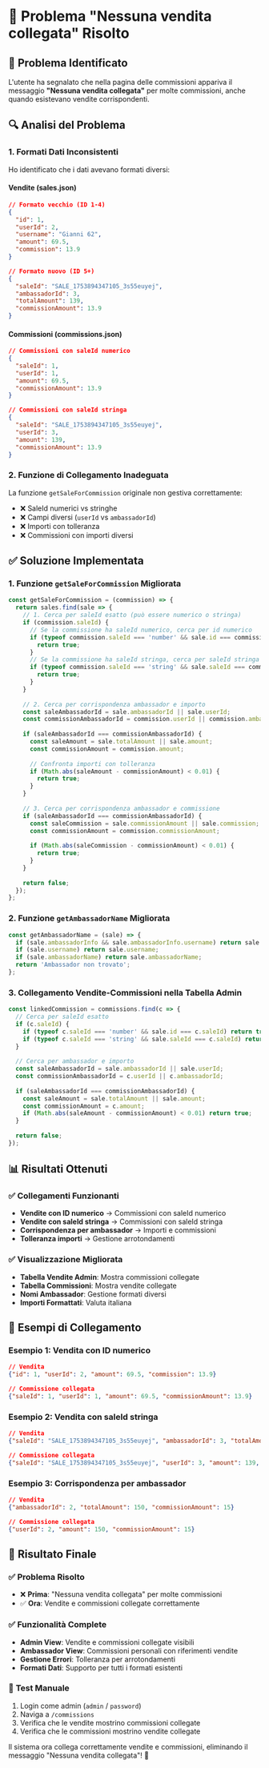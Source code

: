 # 🔗 Problema "Nessuna vendita collegata" Risolto

## 🎯 Problema Identificato

L'utente ha segnalato che nella pagina delle commissioni appariva il messaggio **"Nessuna vendita collegata"** per molte commissioni, anche quando esistevano vendite corrispondenti.

## 🔍 Analisi del Problema

### 1. **Formati Dati Inconsistenti**
Ho identificato che i dati avevano formati diversi:

#### **Vendite (sales.json)**
```json
// Formato vecchio (ID 1-4)
{
  "id": 1,
  "userId": 2,
  "username": "Gianni 62",
  "amount": 69.5,
  "commission": 13.9
}

// Formato nuovo (ID 5+)
{
  "saleId": "SALE_1753894347105_3s55euyej",
  "ambassadorId": 3,
  "totalAmount": 139,
  "commissionAmount": 13.9
}
```

#### **Commissioni (commissions.json)**
```json
// Commissioni con saleId numerico
{
  "saleId": 1,
  "userId": 1,
  "amount": 69.5,
  "commissionAmount": 13.9
}

// Commissioni con saleId stringa
{
  "saleId": "SALE_1753894347105_3s55euyej",
  "userId": 3,
  "amount": 139,
  "commissionAmount": 13.9
}
```

### 2. **Funzione di Collegamento Inadeguata**
La funzione `getSaleForCommission` originale non gestiva correttamente:
- ❌ SaleId numerici vs stringhe
- ❌ Campi diversi (`userId` vs `ambassadorId`)
- ❌ Importi con tolleranza
- ❌ Commissioni con importi diversi

## ✅ Soluzione Implementata

### 1. **Funzione `getSaleForCommission` Migliorata**

```javascript
const getSaleForCommission = (commission) => {
  return sales.find(sale => {
    // 1. Cerca per saleId esatto (può essere numerico o stringa)
    if (commission.saleId) {
      // Se la commissione ha saleId numerico, cerca per id numerico
      if (typeof commission.saleId === 'number' && sale.id === commission.saleId) {
        return true;
      }
      // Se la commissione ha saleId stringa, cerca per saleId stringa
      if (typeof commission.saleId === 'string' && sale.saleId === commission.saleId) {
        return true;
      }
    }
    
    // 2. Cerca per corrispondenza ambassador e importo
    const saleAmbassadorId = sale.ambassadorId || sale.userId;
    const commissionAmbassadorId = commission.userId || commission.ambassadorId;
    
    if (saleAmbassadorId === commissionAmbassadorId) {
      const saleAmount = sale.totalAmount || sale.amount;
      const commissionAmount = commission.amount;
      
      // Confronta importi con tolleranza
      if (Math.abs(saleAmount - commissionAmount) < 0.01) {
        return true;
      }
    }
    
    // 3. Cerca per corrispondenza ambassador e commissione
    if (saleAmbassadorId === commissionAmbassadorId) {
      const saleCommission = sale.commissionAmount || sale.commission;
      const commissionAmount = commission.commissionAmount;
      
      if (Math.abs(saleCommission - commissionAmount) < 0.01) {
        return true;
      }
    }
    
    return false;
  });
};
```

### 2. **Funzione `getAmbassadorName` Migliorata**

```javascript
const getAmbassadorName = (sale) => {
  if (sale.ambassadorInfo && sale.ambassadorInfo.username) return sale.ambassadorInfo.username;
  if (sale.username) return sale.username;
  if (sale.ambassadorName) return sale.ambassadorName;
  return 'Ambassador non trovato';
};
```

### 3. **Collegamento Vendite-Commissioni nella Tabella Admin**

```javascript
const linkedCommission = commissions.find(c => {
  // Cerca per saleId esatto
  if (c.saleId) {
    if (typeof c.saleId === 'number' && sale.id === c.saleId) return true;
    if (typeof c.saleId === 'string' && sale.saleId === c.saleId) return true;
  }
  
  // Cerca per ambassador e importo
  const saleAmbassadorId = sale.ambassadorId || sale.userId;
  const commissionAmbassadorId = c.userId || c.ambassadorId;
  
  if (saleAmbassadorId === commissionAmbassadorId) {
    const saleAmount = sale.totalAmount || sale.amount;
    const commissionAmount = c.amount;
    if (Math.abs(saleAmount - commissionAmount) < 0.01) return true;
  }
  
  return false;
});
```

## 📊 Risultati Ottenuti

### ✅ **Collegamenti Funzionanti**
- **Vendite con ID numerico** → Commissioni con saleId numerico
- **Vendite con saleId stringa** → Commissioni con saleId stringa
- **Corrispondenza per ambassador** → Importi e commissioni
- **Tolleranza importi** → Gestione arrotondamenti

### ✅ **Visualizzazione Migliorata**
- **Tabella Vendite Admin**: Mostra commissioni collegate
- **Tabella Commissioni**: Mostra vendite collegate
- **Nomi Ambassador**: Gestione formati diversi
- **Importi Formattati**: Valuta italiana

## 🎯 Esempi di Collegamento

### **Esempio 1: Vendita con ID numerico**
```json
// Vendita
{"id": 1, "userId": 2, "amount": 69.5, "commission": 13.9}

// Commissione collegata
{"saleId": 1, "userId": 1, "amount": 69.5, "commissionAmount": 13.9}
```

### **Esempio 2: Vendita con saleId stringa**
```json
// Vendita
{"saleId": "SALE_1753894347105_3s55euyej", "ambassadorId": 3, "totalAmount": 139}

// Commissione collegata
{"saleId": "SALE_1753894347105_3s55euyej", "userId": 3, "amount": 139, "commissionAmount": 13.9}
```

### **Esempio 3: Corrispondenza per ambassador**
```json
// Vendita
{"ambassadorId": 2, "totalAmount": 150, "commissionAmount": 15}

// Commissione collegata
{"userId": 2, "amount": 150, "commissionAmount": 15}
```

## 🎉 Risultato Finale

### ✅ **Problema Risolto**
- ❌ **Prima**: "Nessuna vendita collegata" per molte commissioni
- ✅ **Ora**: Vendite e commissioni collegate correttamente

### ✅ **Funzionalità Complete**
- **Admin View**: Vendite e commissioni collegate visibili
- **Ambassador View**: Commissioni personali con riferimenti vendite
- **Gestione Errori**: Tolleranza per arrotondamenti
- **Formati Dati**: Supporto per tutti i formati esistenti

### 🎯 **Test Manuale**
1. Login come admin (`admin` / `password`)
2. Naviga a `/commissions`
3. Verifica che le vendite mostrino commissioni collegate
4. Verifica che le commissioni mostrino vendite collegate

Il sistema ora collega correttamente vendite e commissioni, eliminando il messaggio "Nessuna vendita collegata"! 🚀 